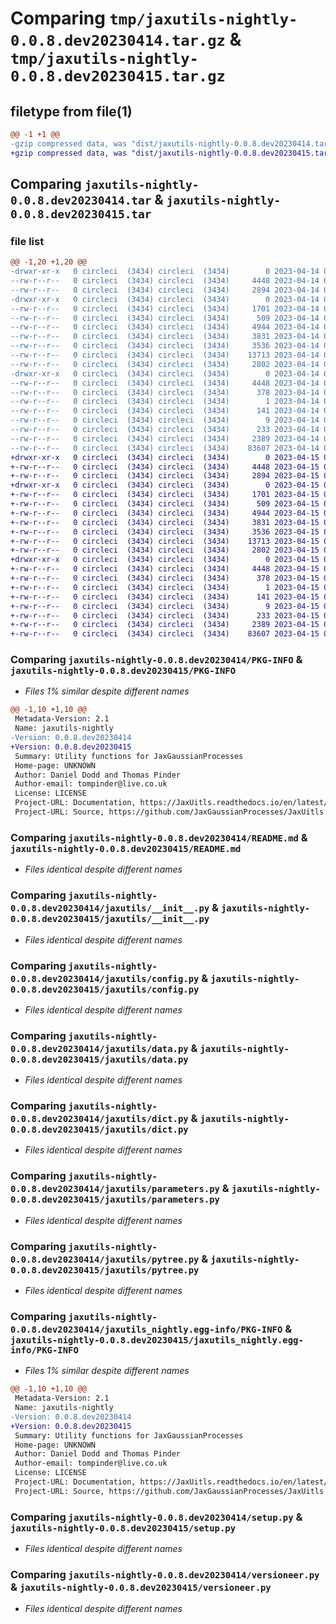 # Comparing `tmp/jaxutils-nightly-0.0.8.dev20230414.tar.gz` & `tmp/jaxutils-nightly-0.0.8.dev20230415.tar.gz`

## filetype from file(1)

```diff
@@ -1 +1 @@
-gzip compressed data, was "dist/jaxutils-nightly-0.0.8.dev20230414.tar", last modified: Fri Apr 14 00:06:35 2023, max compression
+gzip compressed data, was "dist/jaxutils-nightly-0.0.8.dev20230415.tar", last modified: Sat Apr 15 00:06:36 2023, max compression
```

## Comparing `jaxutils-nightly-0.0.8.dev20230414.tar` & `jaxutils-nightly-0.0.8.dev20230415.tar`

### file list

```diff
@@ -1,20 +1,20 @@
-drwxr-xr-x   0 circleci  (3434) circleci  (3434)        0 2023-04-14 00:06:35.646762 jaxutils-nightly-0.0.8.dev20230414/
--rw-r--r--   0 circleci  (3434) circleci  (3434)     4448 2023-04-14 00:06:35.646762 jaxutils-nightly-0.0.8.dev20230414/PKG-INFO
--rw-r--r--   0 circleci  (3434) circleci  (3434)     2894 2023-04-14 00:06:28.000000 jaxutils-nightly-0.0.8.dev20230414/README.md
-drwxr-xr-x   0 circleci  (3434) circleci  (3434)        0 2023-04-14 00:06:35.650762 jaxutils-nightly-0.0.8.dev20230414/jaxutils/
--rw-r--r--   0 circleci  (3434) circleci  (3434)     1701 2023-04-14 00:06:28.000000 jaxutils-nightly-0.0.8.dev20230414/jaxutils/__init__.py
--rw-r--r--   0 circleci  (3434) circleci  (3434)      509 2023-04-14 00:06:35.650762 jaxutils-nightly-0.0.8.dev20230414/jaxutils/_version.py
--rw-r--r--   0 circleci  (3434) circleci  (3434)     4944 2023-04-14 00:06:28.000000 jaxutils-nightly-0.0.8.dev20230414/jaxutils/config.py
--rw-r--r--   0 circleci  (3434) circleci  (3434)     3831 2023-04-14 00:06:28.000000 jaxutils-nightly-0.0.8.dev20230414/jaxutils/data.py
--rw-r--r--   0 circleci  (3434) circleci  (3434)     3536 2023-04-14 00:06:28.000000 jaxutils-nightly-0.0.8.dev20230414/jaxutils/dict.py
--rw-r--r--   0 circleci  (3434) circleci  (3434)    13713 2023-04-14 00:06:28.000000 jaxutils-nightly-0.0.8.dev20230414/jaxutils/parameters.py
--rw-r--r--   0 circleci  (3434) circleci  (3434)     2802 2023-04-14 00:06:28.000000 jaxutils-nightly-0.0.8.dev20230414/jaxutils/pytree.py
-drwxr-xr-x   0 circleci  (3434) circleci  (3434)        0 2023-04-14 00:06:35.646762 jaxutils-nightly-0.0.8.dev20230414/jaxutils_nightly.egg-info/
--rw-r--r--   0 circleci  (3434) circleci  (3434)     4448 2023-04-14 00:06:35.000000 jaxutils-nightly-0.0.8.dev20230414/jaxutils_nightly.egg-info/PKG-INFO
--rw-r--r--   0 circleci  (3434) circleci  (3434)      378 2023-04-14 00:06:35.000000 jaxutils-nightly-0.0.8.dev20230414/jaxutils_nightly.egg-info/SOURCES.txt
--rw-r--r--   0 circleci  (3434) circleci  (3434)        1 2023-04-14 00:06:35.000000 jaxutils-nightly-0.0.8.dev20230414/jaxutils_nightly.egg-info/dependency_links.txt
--rw-r--r--   0 circleci  (3434) circleci  (3434)      141 2023-04-14 00:06:35.000000 jaxutils-nightly-0.0.8.dev20230414/jaxutils_nightly.egg-info/requires.txt
--rw-r--r--   0 circleci  (3434) circleci  (3434)        9 2023-04-14 00:06:35.000000 jaxutils-nightly-0.0.8.dev20230414/jaxutils_nightly.egg-info/top_level.txt
--rw-r--r--   0 circleci  (3434) circleci  (3434)      233 2023-04-14 00:06:35.650762 jaxutils-nightly-0.0.8.dev20230414/setup.cfg
--rw-r--r--   0 circleci  (3434) circleci  (3434)     2389 2023-04-14 00:06:28.000000 jaxutils-nightly-0.0.8.dev20230414/setup.py
--rw-r--r--   0 circleci  (3434) circleci  (3434)    83607 2023-04-14 00:06:28.000000 jaxutils-nightly-0.0.8.dev20230414/versioneer.py
+drwxr-xr-x   0 circleci  (3434) circleci  (3434)        0 2023-04-15 00:06:36.830937 jaxutils-nightly-0.0.8.dev20230415/
+-rw-r--r--   0 circleci  (3434) circleci  (3434)     4448 2023-04-15 00:06:36.830937 jaxutils-nightly-0.0.8.dev20230415/PKG-INFO
+-rw-r--r--   0 circleci  (3434) circleci  (3434)     2894 2023-04-15 00:06:29.000000 jaxutils-nightly-0.0.8.dev20230415/README.md
+drwxr-xr-x   0 circleci  (3434) circleci  (3434)        0 2023-04-15 00:06:36.830937 jaxutils-nightly-0.0.8.dev20230415/jaxutils/
+-rw-r--r--   0 circleci  (3434) circleci  (3434)     1701 2023-04-15 00:06:29.000000 jaxutils-nightly-0.0.8.dev20230415/jaxutils/__init__.py
+-rw-r--r--   0 circleci  (3434) circleci  (3434)      509 2023-04-15 00:06:36.830937 jaxutils-nightly-0.0.8.dev20230415/jaxutils/_version.py
+-rw-r--r--   0 circleci  (3434) circleci  (3434)     4944 2023-04-15 00:06:29.000000 jaxutils-nightly-0.0.8.dev20230415/jaxutils/config.py
+-rw-r--r--   0 circleci  (3434) circleci  (3434)     3831 2023-04-15 00:06:29.000000 jaxutils-nightly-0.0.8.dev20230415/jaxutils/data.py
+-rw-r--r--   0 circleci  (3434) circleci  (3434)     3536 2023-04-15 00:06:29.000000 jaxutils-nightly-0.0.8.dev20230415/jaxutils/dict.py
+-rw-r--r--   0 circleci  (3434) circleci  (3434)    13713 2023-04-15 00:06:29.000000 jaxutils-nightly-0.0.8.dev20230415/jaxutils/parameters.py
+-rw-r--r--   0 circleci  (3434) circleci  (3434)     2802 2023-04-15 00:06:29.000000 jaxutils-nightly-0.0.8.dev20230415/jaxutils/pytree.py
+drwxr-xr-x   0 circleci  (3434) circleci  (3434)        0 2023-04-15 00:06:36.830937 jaxutils-nightly-0.0.8.dev20230415/jaxutils_nightly.egg-info/
+-rw-r--r--   0 circleci  (3434) circleci  (3434)     4448 2023-04-15 00:06:36.000000 jaxutils-nightly-0.0.8.dev20230415/jaxutils_nightly.egg-info/PKG-INFO
+-rw-r--r--   0 circleci  (3434) circleci  (3434)      378 2023-04-15 00:06:36.000000 jaxutils-nightly-0.0.8.dev20230415/jaxutils_nightly.egg-info/SOURCES.txt
+-rw-r--r--   0 circleci  (3434) circleci  (3434)        1 2023-04-15 00:06:36.000000 jaxutils-nightly-0.0.8.dev20230415/jaxutils_nightly.egg-info/dependency_links.txt
+-rw-r--r--   0 circleci  (3434) circleci  (3434)      141 2023-04-15 00:06:36.000000 jaxutils-nightly-0.0.8.dev20230415/jaxutils_nightly.egg-info/requires.txt
+-rw-r--r--   0 circleci  (3434) circleci  (3434)        9 2023-04-15 00:06:36.000000 jaxutils-nightly-0.0.8.dev20230415/jaxutils_nightly.egg-info/top_level.txt
+-rw-r--r--   0 circleci  (3434) circleci  (3434)      233 2023-04-15 00:06:36.830937 jaxutils-nightly-0.0.8.dev20230415/setup.cfg
+-rw-r--r--   0 circleci  (3434) circleci  (3434)     2389 2023-04-15 00:06:29.000000 jaxutils-nightly-0.0.8.dev20230415/setup.py
+-rw-r--r--   0 circleci  (3434) circleci  (3434)    83607 2023-04-15 00:06:29.000000 jaxutils-nightly-0.0.8.dev20230415/versioneer.py
```

### Comparing `jaxutils-nightly-0.0.8.dev20230414/PKG-INFO` & `jaxutils-nightly-0.0.8.dev20230415/PKG-INFO`

 * *Files 1% similar despite different names*

```diff
@@ -1,10 +1,10 @@
 Metadata-Version: 2.1
 Name: jaxutils-nightly
-Version: 0.0.8.dev20230414
+Version: 0.0.8.dev20230415
 Summary: Utility functions for JaxGaussianProcesses
 Home-page: UNKNOWN
 Author: Daniel Dodd and Thomas Pinder
 Author-email: tompinder@live.co.uk
 License: LICENSE
 Project-URL: Documentation, https://JaxUitls.readthedocs.io/en/latest/
 Project-URL: Source, https://github.com/JaxGaussianProcesses/JaxUitls
```

### Comparing `jaxutils-nightly-0.0.8.dev20230414/README.md` & `jaxutils-nightly-0.0.8.dev20230415/README.md`

 * *Files identical despite different names*

### Comparing `jaxutils-nightly-0.0.8.dev20230414/jaxutils/__init__.py` & `jaxutils-nightly-0.0.8.dev20230415/jaxutils/__init__.py`

 * *Files identical despite different names*

### Comparing `jaxutils-nightly-0.0.8.dev20230414/jaxutils/config.py` & `jaxutils-nightly-0.0.8.dev20230415/jaxutils/config.py`

 * *Files identical despite different names*

### Comparing `jaxutils-nightly-0.0.8.dev20230414/jaxutils/data.py` & `jaxutils-nightly-0.0.8.dev20230415/jaxutils/data.py`

 * *Files identical despite different names*

### Comparing `jaxutils-nightly-0.0.8.dev20230414/jaxutils/dict.py` & `jaxutils-nightly-0.0.8.dev20230415/jaxutils/dict.py`

 * *Files identical despite different names*

### Comparing `jaxutils-nightly-0.0.8.dev20230414/jaxutils/parameters.py` & `jaxutils-nightly-0.0.8.dev20230415/jaxutils/parameters.py`

 * *Files identical despite different names*

### Comparing `jaxutils-nightly-0.0.8.dev20230414/jaxutils/pytree.py` & `jaxutils-nightly-0.0.8.dev20230415/jaxutils/pytree.py`

 * *Files identical despite different names*

### Comparing `jaxutils-nightly-0.0.8.dev20230414/jaxutils_nightly.egg-info/PKG-INFO` & `jaxutils-nightly-0.0.8.dev20230415/jaxutils_nightly.egg-info/PKG-INFO`

 * *Files 1% similar despite different names*

```diff
@@ -1,10 +1,10 @@
 Metadata-Version: 2.1
 Name: jaxutils-nightly
-Version: 0.0.8.dev20230414
+Version: 0.0.8.dev20230415
 Summary: Utility functions for JaxGaussianProcesses
 Home-page: UNKNOWN
 Author: Daniel Dodd and Thomas Pinder
 Author-email: tompinder@live.co.uk
 License: LICENSE
 Project-URL: Documentation, https://JaxUitls.readthedocs.io/en/latest/
 Project-URL: Source, https://github.com/JaxGaussianProcesses/JaxUitls
```

### Comparing `jaxutils-nightly-0.0.8.dev20230414/setup.py` & `jaxutils-nightly-0.0.8.dev20230415/setup.py`

 * *Files identical despite different names*

### Comparing `jaxutils-nightly-0.0.8.dev20230414/versioneer.py` & `jaxutils-nightly-0.0.8.dev20230415/versioneer.py`

 * *Files identical despite different names*

